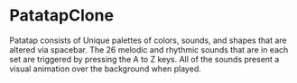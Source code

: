 # PatatapClone
Patatap consists of Unique palettes of colors, sounds, and shapes that are altered via spacebar. The 26 melodic and rhythmic sounds that are in each set are triggered by pressing the A to Z keys. All of the sounds present a visual animation over the background when played.
